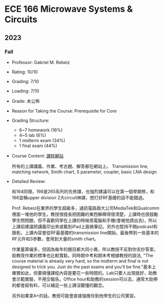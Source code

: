 # ECE 166 Microwave Systems & Circuits
## 2023
### Fall
- Professor: Gabriel M. Rebeiz
- Rating: 10/10
- Grading: 7/10
- Loading: 7/10
- Grade: 
  未公佈
 
- Reason for Taking the Course:
  Prerequisite for Core

- Grading Structure:
  - 6~7 homework (16%)
  - 4~5 lab (6%)
  - 1 midterm exam (34%)
  - 1 final exam (44%)
    
- Course Content:
  [課程網站](https://sites.google.com/eng.ucsd.edu/ece166/home?authuser=0)
  
  所有的上課講義、作業、考古題、解答都在網站上。
  Transmission line, matching network, Smith chart, S parameter, coupler, basic LNA design
  
- Detailed Review:
  
  和164同理，166是265系列的先修課，也強烈建議可以在第一個學期修，和166並稱upper division 2大circuit神課，想打好RF基礎的話不能錯過。
  
  Prof. Rebeiz在業界的學生超級多，通訊電路兩大公司MediaTek和Qualcomm裡面一堆他的學生。教授很擅長把困難的東西解釋得很清楚，上課時也很鼓勵學生問問題，但不喜歡同學在上課的時候用電腦和手機(會被他請出去)，所以上課前建議把講義印出來或載到iPad上面做筆記。另外也堅持不開podcast和錄影。上課內容會從RF最基礎的transmission line開始，最後帶到一些基本的RF元件和S參數，會用到大量的smith chart。

  作業量算偏多，但因為每年的題目都大同小異，所以教授不反對你去抄答案，助教改作業的標準也比較寬鬆。同時期中考和期末考根據教授的說法, "The course material is already very hard, so the midterm and final is not designed to trick you. Just do the past exams and you'll be fine."基本上確實如此，但要搞懂課程內容是要花一些時間的。Lab只要人出現就好，助教會示範實驗，不用交報告。Office hour和助教的session可以去，通常大助帶的都會超有料，可以補足一些上課沒聽懂的觀念。

  另外如果拿A+的話，教授可能會直接強推你到他學生的公司實習。
